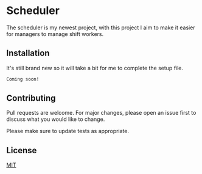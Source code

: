 # Scheduler

The scheduler is my newest project, with this project I aim to make it easier for managers to manage shift workers.

## Installation

It's still brand new so it will take a bit for me to complete the setup file.

```bash
Coming soon!
```

## Contributing
Pull requests are welcome. For major changes, please open an issue first to discuss what you would like to change.

Please make sure to update tests as appropriate.

## License
[MIT](https://choosealicense.com/licenses/mit/)
